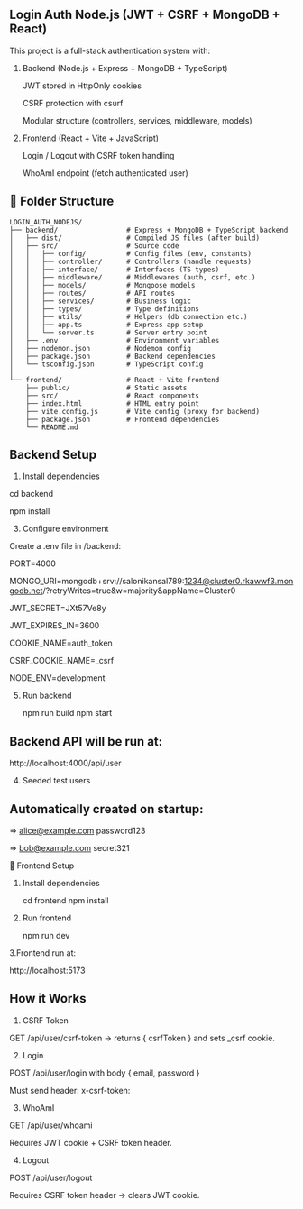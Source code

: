 ## Login Auth Node.js (JWT + CSRF + MongoDB + React)

This project is a full-stack authentication system with:

1. Backend (Node.js + Express + MongoDB + TypeScript)

   JWT stored in HttpOnly cookies

   CSRF protection with csurf

   Modular structure (controllers, services, middleware, models)

2. Frontend (React + Vite + JavaScript)

   Login / Logout with CSRF token handling

   WhoAmI endpoint (fetch authenticated user)

## 📂 Folder Structure

```plaintext
LOGIN_AUTH_NODEJS/
├── backend/                 # Express + MongoDB + TypeScript backend
│   ├── dist/                # Compiled JS files (after build)
│   ├── src/                 # Source code
│   │   ├── config/          # Config files (env, constants)
│   │   ├── controller/      # Controllers (handle requests)
│   │   ├── interface/       # Interfaces (TS types)
│   │   ├── middleware/      # Middlewares (auth, csrf, etc.)
│   │   ├── models/          # Mongoose models
│   │   ├── routes/          # API routes
│   │   ├── services/        # Business logic
│   │   ├── types/           # Type definitions
│   │   ├── utils/           # Helpers (db connection etc.)
│   │   ├── app.ts           # Express app setup
│   │   └── server.ts        # Server entry point
│   ├── .env                 # Environment variables
│   ├── nodemon.json         # Nodemon config
│   ├── package.json         # Backend dependencies
│   └── tsconfig.json        # TypeScript config
│
└── frontend/                # React + Vite frontend
    ├── public/              # Static assets
    ├── src/                 # React components
    ├── index.html           # HTML entry point
    ├── vite.config.js       # Vite config (proxy for backend)
    ├── package.json         # Frontend dependencies
    └── README.md

``` 




##  Backend Setup

1. Install dependencies
   
cd backend

npm install

3. Configure environment

Create a .env file in /backend:

PORT=4000

MONGO_URI=mongodb+srv://salonikansal789:1234@cluster0.rkawwf3.mongodb.net/?retryWrites=true&w=majority&appName=Cluster0

JWT_SECRET=JXt57Ve8y

JWT_EXPIRES_IN=3600

COOKIE_NAME=auth_token

CSRF_COOKIE_NAME=_csrf

NODE_ENV=development

5. Run backend

   npm run build
   npm start

## Backend API will be run at:

http://localhost:4000/api/user


4. Seeded test users

## Automatically created on startup:

=> alice@example.com
  password123

=> bob@example.com
  secret321


🎨 Frontend Setup
1. Install dependencies

   cd frontend
   npm install

3. Run frontend

   npm run dev
   
3.Frontend run at:

http://localhost:5173


## How it Works

1. CSRF Token

GET /api/user/csrf-token → returns { csrfToken } and sets _csrf cookie.

2. Login

POST /api/user/login with body { email, password }

Must send header: x-csrf-token: <token>

3. WhoAmI

GET /api/user/whoami

Requires JWT cookie + CSRF token header.

4. Logout

POST /api/user/logout

Requires CSRF token header → clears JWT cookie.



